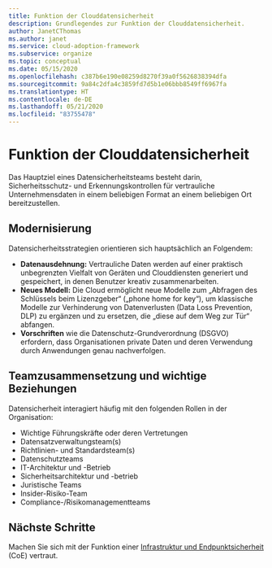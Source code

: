 ```yaml
---
title: Funktion der Clouddatensicherheit
description: Grundlegendes zur Funktion der Clouddatensicherheit.
author: JanetCThomas
ms.author: janet
ms.service: cloud-adoption-framework
ms.subservice: organize
ms.topic: conceptual
ms.date: 05/15/2020
ms.openlocfilehash: c387b6e190e08259d8270f39a0f5626838394dfa
ms.sourcegitcommit: 9a84c2dfa4c3859fd7d5b1e06bbb8549ff6967fa
ms.translationtype: HT
ms.contentlocale: de-DE
ms.lasthandoff: 05/21/2020
ms.locfileid: "83755478"
---
```

# <a name="function-of-cloud-data-security"></a>Funktion der Clouddatensicherheit

Das Hauptziel eines Datensicherheitsteams besteht darin, Sicherheitsschutz- und Erkennungskontrollen für vertrauliche Unternehmensdaten in einem beliebigen Format an einem beliebigen Ort bereitzustellen.

## <a name="modernization"></a>Modernisierung

Datensicherheitsstrategien orientieren sich hauptsächlich an Folgendem:

- **Datenausdehnung:** Vertrauliche Daten werden auf einer praktisch unbegrenzten Vielfalt von Geräten und Clouddiensten generiert und gespeichert, in denen Benutzer kreativ zusammenarbeiten.
- **Neues Modell:** Die Cloud ermöglicht neue Modelle zum „Abfragen des Schlüssels beim Lizenzgeber“ („phone home for key“), um klassische Modelle zur Verhinderung von Datenverlusten (Data Loss Prevention, DLP) zu ergänzen und zu ersetzen, die „diese auf dem Weg zur Tür“ abfangen.
- **Vorschriften** wie die Datenschutz-Grundverordnung (DSGVO) erfordern, dass Organisationen private Daten und deren Verwendung durch Anwendungen genau nachverfolgen.

## <a name="team-composition-and-key-relationships"></a>Teamzusammensetzung und wichtige Beziehungen

Datensicherheit interagiert häufig mit den folgenden Rollen in der Organisation:

- Wichtige Führungskräfte oder deren Vertretungen
- Datensatzverwaltungsteam(s)
- Richtlinien- und Standardsteam(s)
- Datenschutzteams
- IT-Architektur und -Betrieb
- Sicherheitsarchitektur und -betrieb
- Juristische Teams
- Insider-Risiko-Team
- Compliance-/Risikomanagementteams

## <a name="next-steps"></a>Nächste Schritte

Machen Sie sich mit der Funktion einer [Infrastruktur und Endpunktsicherheit](./cloud-security-infrastructure-endpoint.md) (CoE) vertraut.
